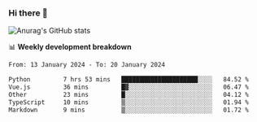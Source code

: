 ### Hi there 👋
![Anurag's GitHub stats](https://github-readme-stats.vercel.app/api?username=jami1024&show_icons=true&theme=radical)

📊 **Weekly development breakdown**
<!--START_SECTION:waka-->

```txt
From: 13 January 2024 - To: 20 January 2024

Python         7 hrs 53 mins   █████████████████████░░░░   84.52 %
Vue.js         36 mins         █▓░░░░░░░░░░░░░░░░░░░░░░░   06.47 %
Other          23 mins         █░░░░░░░░░░░░░░░░░░░░░░░░   04.12 %
TypeScript     10 mins         ▒░░░░░░░░░░░░░░░░░░░░░░░░   01.94 %
Markdown       9 mins          ▒░░░░░░░░░░░░░░░░░░░░░░░░   01.72 %
```

<!--END_SECTION:waka-->
<!--
**jami1024/jami1024** is a ✨ _special_ ✨ repository because its `README.md` (this file) appears on your GitHub profile.

Here are some ideas to get you started:

- 🔭 I’m currently working on ...
- 🌱 I’m currently learning ...
- 👯 I’m looking to collaborate on ...
- 🤔 I’m looking for help with ...
- 💬 Ask me about ...
- 📫 How to reach me: ...
- 😄 Pronouns: ...
- ⚡ Fun fact: ...
-->
